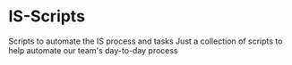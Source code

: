 # IS-Scripts
Scripts to automate the IS process and tasks
Just a collection of scripts to help automate our team's day-to-day process
